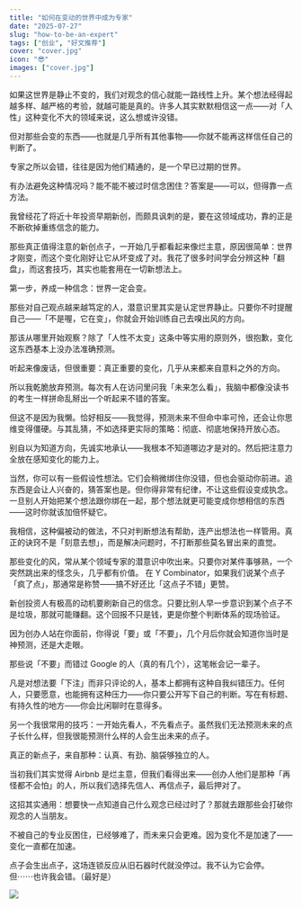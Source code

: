 ```yaml
---
title: "如何在变动的世界中成为专家"
date: "2025-07-27"
slug: "how-to-be-an-expert"
tags: ["创业", "好文推荐"]
cover: "cover.jpg"
icon: "😎"
images: ["cover.jpg"]
---
```

如果这世界是静止不变的，我们对观念的信心就能一路线性上升。某个想法经得起越多样、越严格的考验，就越可能是真的。许多人其实默默相信这一点——对「人性」这种变化不大的领域来说，这么想或许没错。



但对那些会变的东西——也就是几乎所有其他事物——你就不能再这样信任自己的判断了。



专家之所以会错，往往是因为他们精通的，是一个早已过期的世界。



有办法避免这种情况吗？能不能不被过时信念困住？答案是——可以，但得靠一点方法。



我曾经花了将近十年投资早期新创，而颇具讽刺的是，要在这领域成功，靠的正是不断砍掉重练信念的能力。



那些真正值得注意的新创点子，一开始几乎都看起来像烂主意，原因很简单：世界才刚变，而这个变化刚好让它从坏变成了对。我花了很多时间学会分辨这种「翻盘」，而这套技巧，其实也能套用在一切新想法上。



第一步，养成一种信念：世界一定会变。



那些对自己观点越来越笃定的人，潜意识里其实是认定世界静止。只要你不时提醒自己——「不是喔，它在变」，你就会开始训练自己去嗅出风的方向。



那该从哪里开始观察？除了「人性不太变」这条中等实用的原则外，很抱歉，变化这东西基本上没办法准确预测。



听起来像废话，但很重要：真正重要的变化，几乎从来都来自意料之外的方向。



所以我乾脆放弃预测。每次有人在访问里问我「未来怎么看」，我脑中都像没读书的考生一样拼命乱掰出一个听起来不错的答案。



但这不是因为我懒。恰好相反——我觉得，预测未来不但命中率可怜，还会让你思维变得僵硬。与其乱猜，不如选择更实际的策略：彻底、彻底地保持开放心态。



别自以为知道方向，先诚实地承认——我根本不知道哪边才是对的。然后把注意力全放在感知变化的能力上。



当然，你可以有一些假设性想法。它们会稍微绑住你没错，但也会驱动你前进。追东西是会让人兴奋的，猜答案也是。但你得非常有纪律，不让这些假设变成执念。
一旦别人开始把某个想法跟你绑在一起，那个想法就更可能变成你想相信的东西——这时你就该加倍怀疑它。



我相信，这种偏被动的做法，不只对判断想法有帮助，连产出想法也一样管用。真正的诀窍不是「刻意去想」，而是解决问题时，不打断那些莫名冒出来的直觉。



那些变化的风，常从某个领域专家的潜意识中吹出来。只要你对某件事够熟，一个突然跳出来的怪念头，几乎都有价值。
在 Y Combinator，如果我们说某个点子「疯了点」，那通常是称赞——搞不好还比「这点子不错」更赞。



新创投资人有极高的动机要刷新自己的信念。只要比别人早一步意识到某个点子不是垃圾，那就可能赚翻。这个回报不只是钱，更是你整个判断体系的现场验证。



因为创办人站在你面前，你得说「要」或「不要」，几个月后你就会知道你当时是神预测，还是大走眼。



那些说「不要」而错过 Google 的人（真的有几个），这笔帐会记一辈子。



凡是对想法要「下注」而非只评论的人，基本上都拥有这种自我纠错压力。任何人，只要愿意，也能拥有这种压力——你只要公开写下自己的判断。写在有标题、有持久性的地方——你会比闲聊时在意得多。



另一个我很常用的技巧：一开始先看人，不先看点子。虽然我们无法预测未来的点子长什么样，但我很能预测什么样的人会生出未来的点子。



真正的新点子，来自那种：认真、有劲、脑袋够独立的人。



当初我们其实觉得 Airbnb 是烂主意，但我们看得出来——创办人他们是那种「再怪都不会怕」的人，所以我们选择先信人、再信点子，最后押对了。



这招其实通用：想要快一点知道自己什么观念已经过时了？那就去跟那些会打破你观念的人当朋友。



不被自己的专业反困住，已经够难了，而未来只会更难。因为变化不是加速了——变化一直都在加速。



点子会生出点子，这场连锁反应从旧石器时代就没停过。我不认为它会停。
但⋯⋯也许我会错。（最好是）




![](https://prod-files-secure.s3.us-west-2.amazonaws.com/112d0858-5090-4d34-a606-b75eb8d65fd2/46476355-9cf3-4e99-9b7a-3531bc426380/1000202064.png?X-Amz-Algorithm=AWS4-HMAC-SHA256&X-Amz-Content-Sha256=UNSIGNED-PAYLOAD&X-Amz-Credential=ASIAZI2LB4662ZBGSFEN%2F20251011%2Fus-west-2%2Fs3%2Faws4_request&X-Amz-Date=20251011T133055Z&X-Amz-Expires=3600&X-Amz-Security-Token=IQoJb3JpZ2luX2VjEG0aCXVzLXdlc3QtMiJHMEUCIQCRniTnw9idXJC8%2FW2jbropcFXDPQjxuCazXusfEz0CEwIgWJ61EmgGjWaUZXW95bsjUumhtpGlLh3818U5cBpHyScq%2FwMIFhAAGgw2Mzc0MjMxODM4MDUiDNKoftcDpbsYMIRGeCrcA%2BFyilOr2cS%2F44445GjfgVfuGskxnRecC4XC1St5GpEd6oRu%2BZ9mq2jhLX50n%2BKCOJmOpbIbO7QFmqVPXnwVy6QnpQojrJ7RLF%2BPv3IFDsjyfusFgaUqqMbdlI4XJjkTyfUCYguz0hcraPOF6HbcP2Ea%2B8ntoEDHehg6IMqBnAI4FOlWdOhy2is%2BQiGdJfOcwL8q8YsswFwMH74eKGM2wL0hS4TtUyoRVh%2BTE636sDT06bsQzP1RbsUXc6gyzR3j0mXbLrTVJ8D2gzAxklZ0IEOnatjRDrJuyzRQ28iTEE6MtUvYxpKRtbsPH4Fqz0d4cvKU%2FJ9ih3Tb1ctDes%2FPwc29Q6Ujfy%2Fmo025IG1zfU7HZbMfYWyqL6duUMTFa4cMKTxdc2wevBGJG4Q3ivUnY5DbjLyHNE2o5wL8UYWNagTryiOMS5rJVbBVaSWM77f1bf4axJ6E%2Fy8Zs%2BrQw6YnSh2CReZbphBJnvq%2BCUXFKINBpXEylMACEczygd3V8KbVsK7Hd%2FmdP0amM5qRM%2Fkh9Z728N3Dl9Q3merMTlKj3%2BnVNE5lsEDJI0FC78tLQexjdYAHJEGd6EaJ98MoPdcxIAzNtNHhuOnu4Ka8dyk6KyV84NmgYvW8%2FPbls7VyMOWkqccGOqUBXQdUo2PxVyylT%2FUqjYAL654pT3KZ9N3UcZUBZRK5q5BT9wZqPp3HiVvh6Kq5k40wj9MbzrplWB5iWkb1FceX6xfAz8D2GBEWYsAbBU3gUwnVAVbe%2F6L8M07PpzcBZ6kBWDwLmHJXFsd4IHgmKND0pqKRxE8fvNdk7xTdn8UqGUdf1SK3Y0ZS1BvgpZ62w3MiTgCK4f%2BOU85ddgsi8fXJ0DPCbN0e&X-Amz-Signature=f38c98c0839f4576b5eca24530bf69fc93c0f14a4975a894225507c5cc2d4beb&X-Amz-SignedHeaders=host&x-amz-checksum-mode=ENABLED&x-id=GetObject)

